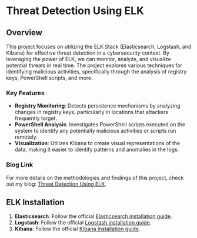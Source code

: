 # Threat Detection Using ELK

## Overview

This project focuses on utilizing the ELK Stack (Elasticsearch, Logstash, and Kibana) for effective threat detection in a cybersecurity context. By leveraging the power of ELK, we can monitor, analyze, and visualize potential threats in real time. The project explores various techniques for identifying malicious activities, specifically through the analysis of registry keys, PowerShell scripts, and more.

### Key Features

- **Registry Monitoring**: Detects persistence mechanisms by analyzing changes in registry keys, particularly in locations that attackers frequently target.
- **PowerShell Analysis**: Investigates PowerShell scripts executed on the system to identify any potentially malicious activities or scripts run remotely.
- **Visualization**: Utilizes Kibana to create visual representations of the data, making it easier to identify patterns and anomalies in the logs.

### Blog Link

For more details on the methodologies and findings of this project, check out my blog: [Threat Detection Using ELK](https://medium.com/@omhg22/threat-detection-with-elastic-5c179fa4c7fe).

## ELK Installation

1. **Elasticsearch**: Follow the official [Elasticsearch installation guide](https://www.elastic.co/guide/en/elasticsearch/reference/current/install-elasticsearch.html).
2. **Logstash**: Follow the official [Logstash installation guide](https://www.elastic.co/guide/en/logstash/current/installing-logstash.html).
3. **Kibana**: Follow the official [Kibana installation guide](https://www.elastic.co/guide/en/kibana/current/install.html).
